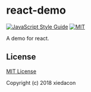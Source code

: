 # react-demo

[![JavaScript Style Guide](https://img.shields.io/badge/code_style-standard-brightgreen.svg)](https://standardjs.com)
[![MIT](https://img.shields.io/badge/license-MIT-blue.svg)](https://github.com/xiedacon/react-demo/blob/master/LICENSE)

A demo for react.

## License

[MIT License](https://github.com/xiedacon/react-demo/blob/master/LICENSE)

Copyright (c) 2018 xiedacon